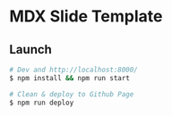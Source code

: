 # MDX Slide Template

## Launch

```sh
# Dev and http://localhost:8000/
$ npm install && npm run start

# Clean & deploy to Github Page
$ npm run deploy
```